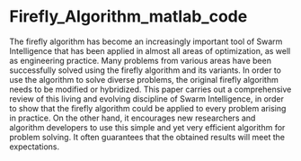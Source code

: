 # Firefly_Algorithm_matlab_code


The firefly algorithm has become an increasingly important tool of Swarm Intelligence that has been applied in almost all areas of optimization, as well as engineering practice. Many problems from various areas have been successfully solved using the firefly algorithm and its variants. In order to use the algorithm to solve diverse problems, the original firefly algorithm needs to be modified or hybridized. This paper carries out a comprehensive review of this living and evolving discipline of Swarm Intelligence, in order to show that the firefly algorithm could be applied to every problem arising in practice. On the other hand, it encourages new researchers and algorithm developers to use this simple and yet very efficient algorithm for problem solving. It often guarantees that the obtained results will meet the expectations.
